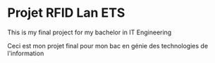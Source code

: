 # Projet RFID Lan ETS

This is my final project for my bachelor in IT Engineering

Ceci est mon projet final pour mon bac en génie des technologies de l'information
